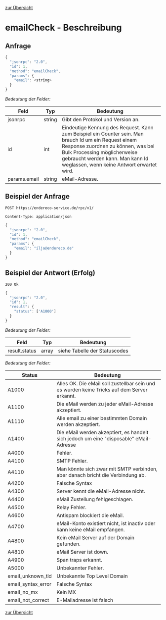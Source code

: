 [zur Übersicht](../readme.md)

# emailCheck - Beschreibung

## Anfrage

```javascript
{
  "jsonrpc": "2.0",
  "id": 1,
  "method": "emailCheck",
  "params": {
    "email": <string>
  }  
}
```

*Bedeutung der Felder:*

| Feld | Typ | Bedeutung |
| ---- | --- | --------- |
| jsonrpc | string | Gibt den Protokol und Version an. |
| id | int | Eindeutige Kennung des Request. Kann zum Beispiel ein Counter sein. Man brauch Id um ein Request einem Response zuordnen zu können, was bei Bulk Processing möglicherweise gebraucht werden kann. Man kann Id weglassen, wenn keine Antwort erwartet wird. |
| params.email | string | eMail-Adresse. |

## Beispiel der Anfrage

```
POST https://endereco-service.de/rpc/v1/

Content-Type: application/json
```

```javascript
{
  "jsonrpc": "2.0",
  "id": 1,
  "method": "emailCheck",
  "params": {
    "email": "ilja@endereco.de"
  }
}
```

## Beispiel der Antwort (Erfolg)

```
200 Ok
```

```javascript
{
  "jsonrpc": "2.0",
  "id": 1,
  "result": {
    "status": ['A1000']
  }
}
```

*Bedeutung der Felder:*

| Feld | Typ | Bedeutung |
| ---- | --- | --------- |
| result.status | array | siehe Tabelle der Statuscodes |

*Bedeutung der Felder:*

| Status | Bedeutung |
| ---- | --------- |
| A1000 | Alles OK. Die eMail soll zustellbar sein und es wurden keine Tricks auf dem Server erkannt. |
| A1100 | Die eMail werden zu jeder eMail-Adresse akzeptiert. |
| A1110 | Alle email zu einer bestimmten Domain werden akzeptiert. |
| A1400 | Die eMail werden akzeptiert, es handelt sich jedoch um eine "disposable" eMail-Adresse |
| A4000 | Fehler. |
| A4100 | SMTP Fehler. |
| A4110 | Man könnte sich zwar mit SMTP verbinden, aber danach bricht die Verbindung ab. |
| A4200 | Falsche Syntax |
| A4300 | Server kennt die eMail-Adresse nicht. |
| A4400 | eMail Zustellung fehlgeschlagen. |
| A4500 | Relay Fehler. |
| A4600 | Antispam blockiert die eMail. |
| A4700 | eMail-Konto existiert nicht, ist inactiv oder kann keine eMail empfangen. |
| A4800 | Kein eMail Server auf der Domain gefunden. |
| A4810 | eMail Server ist down. |
| A4900 | Span traps erkannt. |
| A5000 | Unbekannter Fehler. |
|email_unknown_tld|Unbekannte Top Level Domain|
|email_syntax_error|Falsche Syntax|
|email_no_mx|Kein MX|
|email_not_correct|E-Mailadresse ist falsch|







[zur Übersicht](../readme.md)
